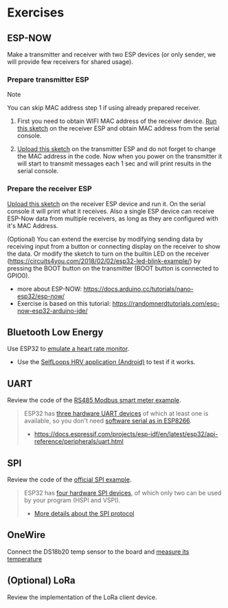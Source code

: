 # Exercises

## ESP-NOW
Make a transmitter and receiver with two ESP devices (or only sender, we will provide few receivers for shared usage).

### Prepare transmitter ESP 
> [!NOTE]
> You can skip MAC address step 1 if using already prepared receiver.

1. First you need to obtain WIFI MAC address of the receiver device. [Run this sketch](src/ESP-Now/mac-scanner.ino) on the receiver ESP and obtain MAC address from the serial console.

2. [Upload this sketch](src/ESP-Now/espnow-transmitter.ino) on the transmitter ESP and do not forget to change the MAC address in the code. Now when you power on the transmitter it will start to transmit messages each 1 sec and will print results in the serial console.

### Prepare the receiver ESP
[Upload this sketch](src/ESP-Now/espnow-receiver.ino) on the receiver ESP device and run it. On the serial console it will print what it receives. Also a single ESP device can receive ESP-Now data from multiple receivers, as long as they are configured with it's MAC Address. 

(Optional) You can extend the exercise by modifying sending data by receiving input from a button or connecting display on the receiver to show the data. Or modify the sketch to turn on the builtin LED on the receiver (https://circuits4you.com/2018/02/02/esp32-led-blink-example/) by pressing the BOOT button on the transmitter (BOOT button is connected to GPIO0).

- more about ESP-NOW: https://docs.arduino.cc/tutorials/nano-esp32/esp-now/
- Exercise is based on this tutorial: https://randomnerdtutorials.com/esp-now-esp32-arduino-ide/ 

## Bluetooth Low Energy 
Use ESP32 to [emulate a heart rate monitor](src/02_BLE_heartrate/02_BLE_heartrate.ino). 

* Use the [SelfLoops HRV application (Android)](https://play.google.com/store/apps/details?id=com.wellness.selfloops.hrv&hl=en_US&gl=US) to test if it works.

## UART
Review the code of the [RS485 Modbus smart meter example](https://embeddedthere.com/how-to-interface-esp32-with-rs485-modbus-sensors-with-example-code/).

> ESP32 has [three hardware UART devices](https://circuits4you.com/2018/12/31/esp32-hardware-serial2-example/) of which at least one is available, so you don't need [software serial as in ESP8266](https://github.com/plerup/espsoftwareserial). 
> - https://docs.espressif.com/projects/esp-idf/en/latest/esp32/api-reference/peripherals/uart.html

## SPI
Review the code of the [official SPI example](https://github.com/espressif/arduino-esp32/blob/master/libraries/SPI/examples/SPI_Multiple_Buses/SPI_Multiple_Buses.ino).

> ESP32 has [four hardware SPI devices](https://docs.espressif.com/projects/esp-idf/en/latest/esp32/api-reference/peripherals/spi_master.html), of which only two can be used by your program (HSPI and VSPI).
> - [More details about the SPI protocol](https://www.analog.com/en/analog-dialogue/articles/introduction-to-spi-interface.html#)

## OneWire
Connect the DS18b20 temp sensor to the board and [measure its temperature](src/DS18x20_multiple/DS18x20_multiple.ino)

## (Optional) LoRa
Review the implementation of the LoRa client device.

